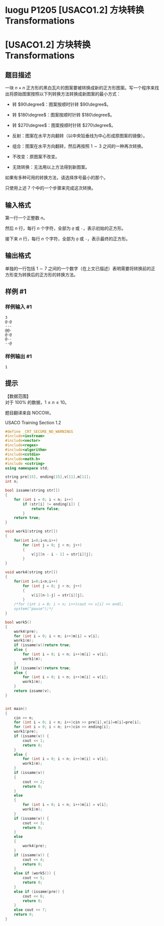 # luogu P1205 [USACO1.2] 方块转换 Transformations



# [USACO1.2] 方块转换 Transformations

## 题目描述

一块 $n \times n$ 正方形的黑白瓦片的图案要被转换成新的正方形图案。写一个程序来找出将原始图案按照以下列转换方法转换成新图案的最小方式：

- 转 $90\degree$：图案按顺时针转 $90\degree$。

- 转 $180\degree$：图案按顺时针转 $180\degree$。

- 转 $270\degree$：图案按顺时针转 $270\degree$。

- 反射：图案在水平方向翻转（以中央铅垂线为中心形成原图案的镜像）。

- 组合：图案在水平方向翻转，然后再按照 $1 \sim 3$ 之间的一种再次转换。

- 不改变：原图案不改变。

- 无效转换：无法用以上方法得到新图案。

如果有多种可用的转换方法，请选择序号最小的那个。

只使用上述 $7$ 个中的一个步骤来完成这次转换。

## 输入格式

第一行一个正整数 $n$。   

然后 $n$ 行，每行 $n$ 个字符，全部为 `@` 或 `-`，表示初始的正方形。

接下来 $n$ 行，每行 $n$ 个字符，全部为 `@` 或 `-`，表示最终的正方形。

## 输出格式

单独的一行包括 $1 \sim 7$ 之间的一个数字（在上文已描述）表明需要将转换前的正方形变为转换后的正方形的转换方法。

## 样例 #1

### 样例输入 #1

```
3
@-@
---
@@-
@-@
@--
--@
```

### 样例输出 #1

```
1
```

## 提示

【数据范围】  
对于 $100\%$ 的数据，$1\le n \le 10$。

题目翻译来自 NOCOW。

USACO Training Section 1.2



```cpp
#define _CRT_SECURE_NO_WARNINGS
#include<iostream>
#include<vector>
#include<regex>
#include<algorithm>
#include<cstdio>
#include<math.h>
#include <cstring>
using namespace std;

string pre[15], ending[15],v[11],m[11];
int n;

bool issame(string str[])
{
	for (int i = 0; i < n; i++)
		if (str[i] != ending[i]) {
			return false;
		}
	return true;
}

void work1(string str[])
{
	for(int i=0;i<n;i++)
		for (int j = 0; j < n; j++)
		{
			v[j][n - i - 1] = str[i][j];
		}		
}

void work4(string str[])
{
	for(int i=0;i<n;i++)
		for (int j = 0; j < n; j++)
		{
			v[i][n-1-j] = str[i][j];
		}
	/*for (int i = 0; i < n; i++)cout << v[i] << endl;
	system("pause");*/
}

bool work5()
{
	work4(pre);
	for (int i = 0; i < n; i++)m[i] = v[i];
	work1(m);
	if (issame(v))return true;
	else {
		for (int i = 0; i < n; i++)m[i] = v[i];
		work1(m);
	}
	if (issame(v))return true;
	else {
		for (int i = 0; i < n; i++)m[i] = v[i];
		work1(m);
	}
	return issame(v);
}


int main()
{
	cin >> n;
	for (int i = 0; i < n; i++)cin >> pre[i],v[i]=m[i]=pre[i];
	for (int i = 0; i < n; i++)cin >> ending[i];
	work1(pre);
	if (issame(v)) {
		cout << 1;
		return 0;
	}
	else {
		for (int i = 0; i < n; i++)m[i] = v[i];
		work1(m);
	}
	if (issame(v))
	{
		cout << 2;
		return 0;
	}
	else
	{
		for (int i = 0; i < n; i++)m[i] = v[i];
		work1(m);
	}
	if (issame(v)) {
		cout << 3;
		return 0;
	}
	else
	{
		work4(pre);
	}
	if (issame(v)) {
		cout << 4;
		return 0;
	}
	else if (work5()) {
		cout << 5;
		return 0;
	}
	else if (issame(pre)) {
		cout << 6;
		return 0;
	}
	else cout << 7;
	return 0;
}
```

